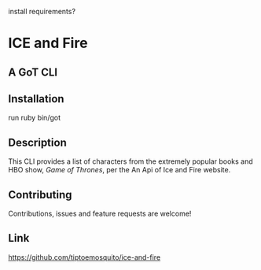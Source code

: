 
install requirements?

  ICE and Fire 
================
   A GoT CLI
----------------

**Installation**
----------------
 
 run ruby bin/got

**Description**
---------------

This CLI provides a list of characters from the extremely popular books and HBO show, _Game of Thrones_, per the An Api of Ice and Fire website.

**Contributing**
---------------

Contributions, issues and feature requests are welcome!

**Link**
--------

https://github.com/tiptoemosquito/ice-and-fire
